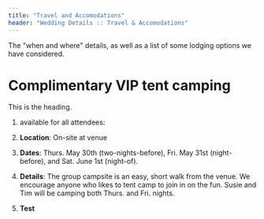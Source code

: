 ```yaml
---
title: "Travel and Accomodations"
header: "Wedding Details :: Travel & Accomodations"
---
```


The "when and where" details, as well as a list of some lodging options we have considered.



# Complimentary VIP tent camping

This is the heading.

1. available for all attendees:
2. **Location**: On-site at venue
3. **Dates**: Thurs. May 30th (two-nights-before), Fri. May 31st (night-before), and Sat. June 1st (night-of). 
4. **Details**: The group campsite is an easy, short walk from the venue. We encourage anyone who likes to tent camp to join in on the fun. Susie and Tim will be camping both Thurs. and Fri. nights.

2. **Test**

